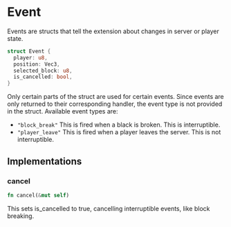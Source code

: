 # Event

Events are structs that tell the extension about changes in server or player state.

```rust
struct Event {
  player: u8,
  position: Vec3,
  selected_block: u8,
  is_cancelled: bool,
}
```

Only certain parts of the struct are used for certain events. Since events are only returned to their corresponding handler, the event type is not provided in the struct. Available event types are:

- `"block_break"` This is fired when a black is broken. This is interruptible.
- `"player_leave"` This is fired when a player leaves the server. This is not interruptible.

## Implementations
### cancel
```rust
fn cancel(&mut self)
```

This sets is_cancelled to true, cancelling interruptible events, like block breaking.
